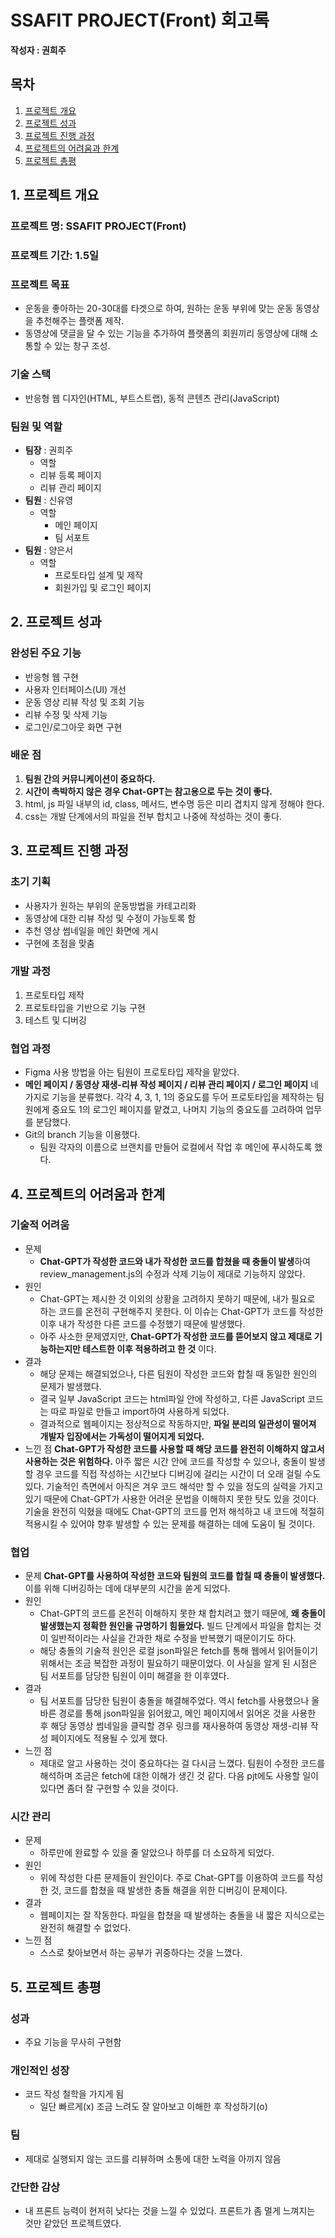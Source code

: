 # SSAFIT PROJECT(Front) 회고록
**작성자 : 권희주**

## 목차
1. [프로젝트 개요](#1-프로젝트-개요)
2. [프로젝트 성과](#2-프로젝트-성과)
3. [프로젝트 진행 과정](#3-프로젝트-진행-과정)
4. [프로젝트의 어려움과 한계](#4-프로젝트의-어려움과-한계)
5. [프로젝트 총평](#5-프로젝트-총평)

## 1. 프로젝트 개요
### 프로젝트 명: SSAFIT PROJECT(Front)
### 프로젝트 기간: 1.5일
### 프로젝트 목표
-  운동을 좋아하는 20-30대를 타겟으로 하여, 원하는 운동 부위에 맞는 운동 동영상을 추천해주는 플랫폼 제작. 
- 동영상에 댓글을 달 수 있는 기능을 추가하여 플랫폼의 회원끼리 동영상에 대해 소통할 수 있는 창구 조성.

### 기술 스택
- 반응형 웹 디자인(HTML, 부트스트랩), 동적 콘텐츠 관리(JavaScript)
### 팀원 및 역할
- **팀장** : 권희주
	- 역할
  	- 리뷰 등록 페이지
  	- 리뷰 관리 페이지
- **팀원** : 신유영
	- 역할
		- 메인 페이지
		- 팀 서포트
- **팀원** : 양은서
	- 역할
		- 프로토타입 설계 및 제작
		- 회원가입 및 로그인 페이지

## 2. 프로젝트 성과
### 완성된 주요 기능
- 반응형 웹 구현
- 사용자 인터페이스(UI) 개선
- 운동 영상 리뷰 작성 및 조회 기능
- 리뷰 수정 및 삭제 기능
- 로그인/로그아웃 화면 구현
### 배운 점
1. **팀원 간의 커뮤니케이션이 중요하다.**
2. **시간이 촉박하지 않은 경우 Chat-GPT는 참고용으로 두는 것이 좋다.**
3. html, js 파일 내부의 id, class, 메서드, 변수명 등은 미리 겹치지 않게 정해야 한다. 
4. css는 개발 단계에서의 파일을 전부 합치고 나중에 작성하는 것이 좋다. 

## 3. 프로젝트 진행 과정
### 초기 기획
- 사용자가 원하는 부위의 운동방법을 카테고리화
- 동영상에 대한 리뷰 작성 및 수정이 가능토록 함
- 추천 영상 썸네일을 메인 화면에 게시
- 구현에 초점을 맞춤
### 개발 과정
1. 프로토타입 제작
2. 프로토타입을 기반으로 기능 구현
3. 테스트 및 디버깅
### 협업 과정
- Figma 사용 방법을 아는 팀원이 프로토타입 제작을 맡았다. 
- __메인 페이지 / 동영상 재생-리뷰 작성 페이지 / 리뷰 관리 페이지 / 로그인 페이지__ 네 가지로 기능을 분류했다. 
	각각 4, 3, 1, 1의 중요도를 두어 프로토타입을 제작하는 팀원에게 중요도 1의 로그인 페이지를 맡겼고, 나머지 기능의 중요도를 고려하여 업무를 분담했다. 
- Git의 branch 기능을 이용했다. 
	- 팀원 각자의 이름으로 브랜치를 만들어 로컬에서 작업 후 메인에 푸시하도록 했다. 

<!-- 프로젝트 진행 중 겪었던 주요 문제점과 해결 방법 (예: 반응형 디자인 구현 어려움, JavaScript 관련 오류 등). -->
## 4. 프로젝트의 어려움과 한계
### 기술적 어려움
- 문제
	- **Chat-GPT가 작성한 코드와 내가 작성한 코드를 합쳤을 때 충돌이 발생**하여 review_management.js의 수정과 삭제 기능이 제대로 기능하지 않았다. 
- 원인
	- Chat-GPT는 제시한 것 이외의 상황을 고려하지 못하기 때문에, 내가 필요로 하는 코드를 온전히 구현해주지 못한다. 이 이슈는 Chat-GPT가 코드를 작성한 이후 내가 작성한 다른 코드를 수정했기 때문에 발생했다. 
	- 아주 사소한 문제였지만, __Chat-GPT가 작성한 코드를 뜯어보지 않고 제대로 기능하는지만 테스트한 이후 적용하려고 한 것__ 이다. 
- 결과
	- 해당 문제는 해결되었으나, 다른 팀원이 작성한 코드와 합칠 때 동일한 원인의 문제가 발생했다. 
	- 결국 일부 JavaScript 코드는 html파일 안에 작성하고, 다른 JavaScript 코드는 따로 파일로 만들고 import하여 사용하게 되었다.
	- 결과적으로 웹페이지는 정상적으로 작동하지만, __파일 분리의 일관성이 떨어져 개발자 입장에서는 가독성이 떨어지게 되었다.__
- 느낀 점
	__Chat-GPT가 작성한 코드를 사용할 때 해당 코드를 완전히 이해하지 않고서 사용하는 것은 위험하다.__ 아주 짧은 시간 안에 코드를 작성할 수 있으나, 충돌이 발생할 경우 코드를 직접 작성하는 시간보다 디버깅에 걸리는 시간이 더 오래 걸릴 수도 있다. 
	기술적인 측면에서 아직은 겨우 코드 해석만 할 수 있을 정도의 실력을 가지고 있기 때문에 Chat-GPT가 사용한 어려운 문법을 이해하지 못한 탓도 있을 것이다. 기술을 완전히 익혔을 때에도 Chat-GPT의 코드를 먼저 해석하고 내 코드에 적절히 적용시킬 수 있어야 향후 발생할 수 있는 문제를 해결하는 데에 도움이 될 것이다. 
### 협업
- 문제
	**Chat-GPT를 사용하여 작성한 코드와 팀원의 코드를 합칠 때 충돌이 발생했다.** 이를 위해 디버깅하는 데에 대부분의 시간을 쏟게 되었다. 
- 원인
	- Chat-GPT의 코드를 온전히 이해하지 못한 채 합치려고 했기 때문에, __왜 충돌이 발생했는지 정확한 원인을 규명하기 힘들었다.__ 빌드 단계에서 파일을 합치는 것이 일반적이라는 사실을 간과한 채로 수정을 반복했기 때문이기도 하다. 
	- 해당 충돌의 기술적 원인은 로컬 json파일은 fetch를 통해 웹에서 읽어들이기 위해서는 조금 복잡한 과정이 필요하기 때문이었다. 이 사실을 알게 된 시점은 팀 서포트를 담당한 팀원이 이미 해결을 한 이후였다. 
- 결과
	- 팀 서포트를 담당한 팀원이 충돌을 해결해주었다. 역시 fetch를 사용했으나 올바른 경로를 통해 json파일을 읽어왔고, 메인 페이지에서 읽어온 것을 사용한 후 해당 동영상 썸네일을 클릭할 경우 링크를 재사용하여 동영상 재생-리뷰 작성 페이지에도 적용될 수 있게 했다. 
- 느낀 점
	- 제대로 알고 사용하는 것이 중요하다는 걸 다시금 느꼈다. 팀원이 수정한 코드를 해석하며 조금은 fetch에 대한 이해가 생긴 것 같다. 다음 pjt에도 사용할 일이 있다면 좀더 잘 구현할 수 있을 것이다. 
### 시간 관리
- 문제
	- 하루만에 완료할 수 있을 줄 알았으나 하루를 더 소요하게 되었다. 
- 원인
	- 위에 작성한 다른 문제들이 원인이다. 주로 Chat-GPT를 이용하여 코드를 작성한 것, 코드를 합쳤을 때 발생한 충돌 해결을 위한 디버깅이 문제이다.
- 결과
	- 웹페이지는 잘 작동한다. 파일을 합쳤을 때 발생하는 충돌을 내 짧은 지식으로는 완전히 해결할 수 없었다. 
- 느낀 점
	- 스스로 찾아보면서 하는 공부가 귀중하다는 것을 느꼈다. 

## 5. 프로젝트 총평
### 성과
- 주요 기능을 무사히 구현함
### 개인적인 성장
- 코드 작성 철학을 가지게 됨
	- 일단 빠르게(x) 조금 느려도 잘 알아보고 이해한 후 작성하기(o)
### 팀
- 제대로 실행되지 않는 코드를 리뷰하며 소통에 대한 노력을 아끼지 않음
### 간단한 감상
- 내 프론트 능력이 현저히 낮다는 것을 느낄 수 있었다. 프론트가 좀 멀게 느껴지는 것만 같았던 프로젝트였다. 